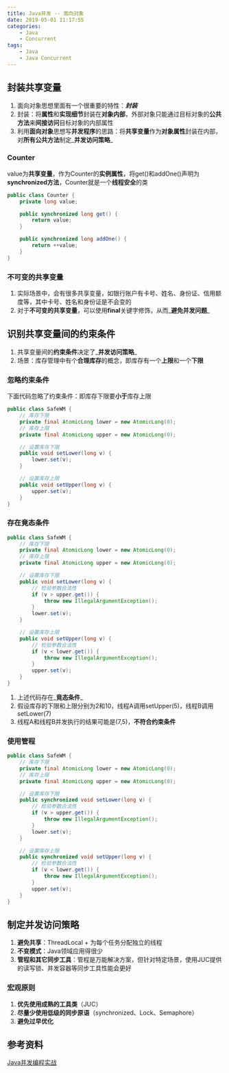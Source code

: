 ```yaml
---
title: Java并发 -- 面向对象
date: 2019-05-01 11:17:55
categories:
    - Java
    - Concurrent
tags:
    - Java
    - Java Concurrent
---
```


## 封装共享变量
1. 面向对象思想里面有一个很重要的特性：_**封装**_
2. 封装：将**属性**和**实现细节**封装在**对象内部**，外部对象只能通过目标对象的**公共方法**来**间接访问**目标对象的内部属性
3. 利用**面向对象**思想写**并发程序**的思路：将**共享变量**作为**对象属性**封装在内部，对**所有公共方法**制定_**并发访问策略**_

<!-- more -->

### Counter
value为**共享变量**，作为Counter的**实例属性**，将get()和addOne()声明为**synchronized方法**，Counter就是一个**线程安全**的类
```java
public class Counter {
    private long value;

    public synchronized long get() {
        return value;
    }

    public synchronized long addOne() {
        return ++value;
    }
}
```

### 不可变的共享变量
1. 实际场景中，会有很多共享变量，如银行账户有卡号、姓名、身份证、信用额度等，其中卡号、姓名和身份证是不会变的
2. 对于**不可变的共享变量**，可以使用**final**关键字修饰，从而_**避免并发问题**_

## 识别共享变量间的约束条件
1. 共享变量间的**约束条件**决定了_**并发访问策略**_
2. 场景：库存管理中有个**合理库存**的概念，即库存有一个**上限**和一个**下限**

### 忽略约束条件
下面代码忽略了约束条件：即库存下限要**小于**库存上限
```java
public class SafeWM {
    // 库存下限
    private final AtomicLong lower = new AtomicLong(0);
    // 库存上限
    private final AtomicLong upper = new AtomicLong(0);

    // 设置库存下限
    public void setLower(long v) {
        lower.set(v);
    }

    // 设置库存上限
    public void setUpper(long v) {
        upper.set(v);
    }
}
```

### 存在竟态条件
```java
public class SafeWM {
    // 库存下限
    private final AtomicLong lower = new AtomicLong(0);
    // 库存上限
    private final AtomicLong upper = new AtomicLong(0);

    // 设置库存下限
    public void setLower(long v) {
        // 检验参数合法性
        if (v > upper.get()) {
            throw new IllegalArgumentException();
        }
        lower.set(v);
    }

    // 设置库存上限
    public void setUpper(long v) {
        // 检验参数合法性
        if (v < lower.get()) {
            throw new IllegalArgumentException();
        }
        upper.set(v);
    }
}
```
1. 上述代码存在_**竟态条件**_
2. 假设库存的下限和上限分别为2和10，线程A调用setUpper(5)，线程B调用setLower(7)
3. 线程A和线程B并发执行的结果可能是(7,5)，**不符合约束条件**

### 使用管程
```java
public class SafeWM {
    // 库存下限
    private final AtomicLong lower = new AtomicLong(0);
    // 库存上限
    private final AtomicLong upper = new AtomicLong(0);

    // 设置库存下限
    public synchronized void setLower(long v) {
        // 检验参数合法性
        if (v > upper.get()) {
            throw new IllegalArgumentException();
        }
        lower.set(v);
    }

    // 设置库存上限
    public synchronized void setUpper(long v) {
        // 检验参数合法性
        if (v < lower.get()) {
            throw new IllegalArgumentException();
        }
        upper.set(v);
    }
}
```

## 制定并发访问策略
1. **避免共享**：ThreadLocal + 为每个任务分配独立的线程
2. **不变模式**：Java领域应用得很少
3. **管程和其它同步工具**：管程是万能解决方案，但针对特定场景，使用JUC提供的读写锁、并发容器等同步工具性能会更好

### 宏观原则
1. **优先使用成熟的工具类**（JUC）
2. **尽量少使用低级的同步原语**（synchronized、Lock、Semaphore）
3. **避免过早优化**

<!-- indicate-the-source -->

## 参考资料
[Java并发编程实战](https://time.geekbang.org/column/intro/100023901)